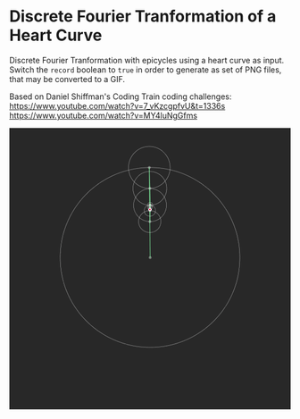 # Discrete Fourier Tranformation of a Heart Curve

Discrete Fourier Tranformation with epicycles using a heart curve as input. Switch the `record` boolean to `true` in order to generate as set of PNG files, that may be converted to a GIF.

Based on Daniel Shiffman's Coding Train coding challenges:
https://www.youtube.com/watch?v=7_vKzcgpfvU&t=1336s
https://www.youtube.com/watch?v=MY4luNgGfms

<p align="center">
  <img src="images/FourierTransformHeart.gif"/>
</p>